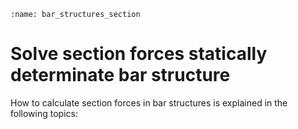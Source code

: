 ```{index} Section forces bar structures
:name: bar_structures_section
```
# Solve section forces statically determinate bar structure

How to calculate section forces in bar structures is explained in the following topics:

```{tableofcontents}
```